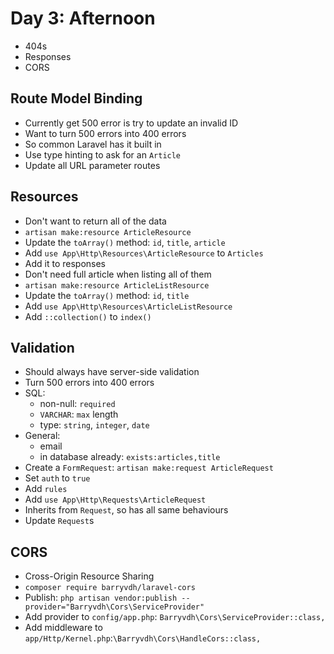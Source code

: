 # Day 3: Afternoon

- 404s
- Responses
- CORS

## Route Model Binding
- Currently get 500 error is try to update an invalid ID
- Want to turn 500 errors into 400 errors
- So common Laravel has it built in
- Use type hinting to ask for an `Article`
- Update all URL parameter routes

## Resources
- Don't want to return all of the data
- `artisan make:resource ArticleResource`
- Update the `toArray()` method: `id`, `title`, `article`
- Add `use App\Http\Resources\ArticleResource` to `Articles`
- Add it to responses
- Don't need full article when listing all of them
- `artisan make:resource ArticleListResource`
- Update the `toArray()` method: `id`, `title`
- Add `use App\Http\Resources\ArticleListResource`
- Add `::collection()` to `index()`

## Validation
- Should always have server-side validation
- Turn 500 errors into 400 errors
- SQL:
    - non-null: `required`
    - `VARCHAR`: `max` length
    - type: `string`, `integer`, `date`
- General:
    - email
    - in database already: `exists:articles,title`
- Create a `FormRequest`: `artisan make:request ArticleRequest`
- Set `auth` to `true`
- Add `rules`
- Add `use App\Http\Requests\ArticleRequest`
- Inherits from `Request`, so has all same behaviours
- Update `Request`s

## CORS
- Cross-Origin Resource Sharing
- `composer require barryvdh/laravel-cors`
- Publish: `php artisan vendor:publish --provider="Barryvdh\Cors\ServiceProvider"`
- Add provider to `config/app.php`: `Barryvdh\Cors\ServiceProvider::class,`
- Add middleware to `app/Http/Kernel.php`:`\Barryvdh\Cors\HandleCors::class,`
